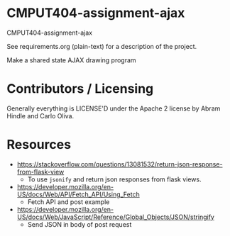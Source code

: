 CMPUT404-assignment-ajax
==============================

CMPUT404-assignment-ajax

See requirements.org (plain-text) for a description of the project.

Make a shared state AJAX drawing program

Contributors / Licensing
========================

Generally everything is LICENSE'D under the Apache 2 license by Abram Hindle and Carlo Oliva.


Resources
=========
- https://stackoverflow.com/questions/13081532/return-json-response-from-flask-view
    - To use ```jsonify``` and return json responses from flask views.
- https://developer.mozilla.org/en-US/docs/Web/API/Fetch_API/Using_Fetch
    - Fetch API and post example
- https://developer.mozilla.org/en-US/docs/Web/JavaScript/Reference/Global_Objects/JSON/stringify
    - Send JSON in body of post request